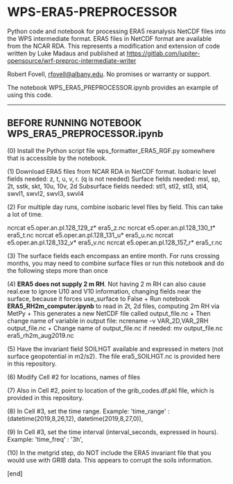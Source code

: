 # WPS-ERA5-PREPROCESSOR
Python code and notebook for processing ERA5 reanalysis NetCDF files into the WPS intermediate format.
ERA5 files in NetCDF format are available from the NCAR RDA.
This represents a modification and extension of code written by Luke Madaus and published at
https://gitlab.com/jupiter-opensource/wrf-preproc-intermediate-writer

Robert Fovell, rfovell@albany.edu.  No promises or warranty or support.

The notebook WPS_ERA5_PREPROCESSOR.ipynb provides an example of using this code.

----------------------------------------------------------------------------------------------
BEFORE RUNNING NOTEBOOK WPS_ERA5_PREPROCESSOR.ipynb
----------------------------------------------------------------------------------------------

(0) Install the Python script file wps_formatter_ERA5_RGF.py somewhere that is accessible by the notebook.

(1) Download ERA5 files from NCAR RDA in NetCDF format.
  Isobaric level fields needed: z, t, u, v, r.  (q is not needed)
  Surface fields needed: msl, sp, 2t, sstk, skt, 10u, 10v, 2d
  Subsurface fields needed: stl1, stl2, stl3, stl4, swvl1, swvl2, swvl3, swvl4
  
(2) For multiple day runs, combine isobaric level files by field.  This can take a lot of time.

ncrcat e5.oper.an.pl.128_129_z* era5_z.nc
ncrcat e5.oper.an.pl.128_130_t* era5_t.nc
ncrcat e5.oper.an.pl.128_131_u* era5_u.nc
ncrcat e5.oper.an.pl.128_132_v* era5_v.nc
ncrcat e5.oper.an.pl.128_157_r* era5_r.nc

(3) The surface fields each encompass an entire month.  For runs crossing months, you may need to 
 combine surface files or run this notebook and do the following steps more than once

(4) <b>ERA5 does not supply 2 m RH</b>.  Not having 2 m RH can also cause real.exe to ignore U10 and V10 information,
 changing fields near the surface, because it forces use_surface to False 
    + Run notebook <b>ERA5_RH2m_computer.ipynb</b> to read in 2t, 2d files, computing 2m RH via MetPy
    + This generates a new NetCDF file called output_file.nc
    + Then change name of variable in output file:  ncrename -v VAR_2D,VAR_2RH output_file.nc
    + Change name of output_file.nc if needed:      mv output_file.nc era5_rh2m_aug2019.nc
    
(5) Have the invariant field SOILHGT available and expressed in meters (not surface geopotential in m2/s2).
 The file era5_SOILHGT.nc is provided here in this repository.
 
(6) Modify Cell #2 for locations, names of files

(7) Also in Cell #2, point to location of the grib_codes.df.pkl file, which is provided in this repository.

(8) In Cell #3, set the time range.  Example:
'time_range' : (datetime(2019,8,26,12), datetime(2019,8,27,0)),

(9) In Cell #3, set the time interval (interval_seconds, expressed in hours).  Example:
'time_freq' : '3h',

(10) In the metgrid step, do NOT include the ERA5 invariant file that you would use with GRIB data.
This appears to corrupt the soils information.

[end]
